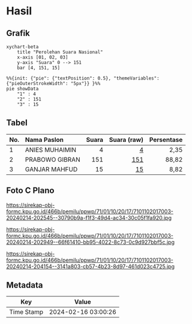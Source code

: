 # Hasil

## Grafik

```mermaid
xychart-beta
    title "Perolehan Suara Nasional"
    x-axis [01, 02, 03]
    y-axis "Suara" 0 --> 151
    bar [4, 151, 15]
```

```mermaid
%%{init: {"pie": {"textPosition": 0.5}, "themeVariables": {"pieOuterStrokeWidth": "5px"}} }%%
pie showData
    "1" : 4
    "2" : 151
    "3" : 15
```

## Tabel

| No. | Nama Paslon    | Suara | Suara (raw) | Persentase |
|:--- |:-------------- | -----:| -----------:| ----------:|
| 1   | ANIES MUHAIMIN | 4     | [4][p-1]    | 2,35       |
| 2   | PRABOWO GIBRAN | 151   | [151][p-2]  | 88,82      |
| 3   | GANJAR MAHFUD  | 15    | [15][p-3]   | 8,82       |


[p-1]: https://github.com/gigit-pemilu/pemilu-2024/blob/main/pilpres/hitung-suara/sub/71-sulawesi-utara/sub/01-bolaang-mongondow/sub/10-dumoga-timur/sub/2017-dumoga-ii/sub/003-tps/sub/paslon-1.txt
[p-2]: https://github.com/gigit-pemilu/pemilu-2024/blob/main/pilpres/hitung-suara/sub/71-sulawesi-utara/sub/01-bolaang-mongondow/sub/10-dumoga-timur/sub/2017-dumoga-ii/sub/003-tps/sub/paslon-2.txt
[p-3]: https://github.com/gigit-pemilu/pemilu-2024/blob/main/pilpres/hitung-suara/sub/71-sulawesi-utara/sub/01-bolaang-mongondow/sub/10-dumoga-timur/sub/2017-dumoga-ii/sub/003-tps/sub/paslon-3.txt

## Foto C Plano

https://sirekap-obj-formc.kpu.go.id/466b/pemilu/ppwp/71/01/10/20/17/7101102017003-20240214-202545--30790b9a-f1f3-49d4-ac34-30c05f1fa920.jpg

https://sirekap-obj-formc.kpu.go.id/466b/pemilu/ppwp/71/01/10/20/17/7101102017003-20240214-202949--66f61410-bb95-4022-8c73-0c9d927bbf5c.jpg

https://sirekap-obj-formc.kpu.go.id/466b/pemilu/ppwp/71/01/10/20/17/7101102017003-20240214-204154--3141a803-cb57-4b23-8d97-461d023c4725.jpg


## Metadata

| Key        | Value               |
| ---------- | ------------------- |
| Time Stamp | 2024-02-16 03:00:26 |



